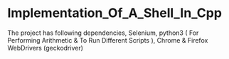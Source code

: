 # Implementation_Of_A_Shell_In_Cpp
The project has following dependencies,
   Selenium, python3 ( For Performing Arithmetic & To Run Different Scripts ), Chrome & Firefox WebDrivers (geckodriver)
